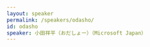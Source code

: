 ```yaml
---
layout: speaker
permalink: /speakers/odasho/
id: odasho
speaker: 小田祥平（おだしょー）（Microsoft Japan）
---
```

